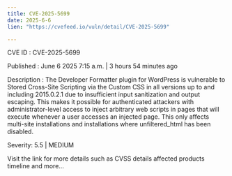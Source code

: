```yaml
---
title: CVE-2025-5699
date: 2025-6-6
lien: "https://cvefeed.io/vuln/detail/CVE-2025-5699"

---
```


CVE ID : CVE-2025-5699

Published :  June 6
2025
7:15 a.m. | 3 hours
54 minutes ago

Description : The Developer Formatter plugin for WordPress is vulnerable to Stored Cross-Site Scripting via the Custom CSS in all versions up to
and including
2015.0.2.1 due to insufficient input sanitization and output escaping. This makes it possible for authenticated attackers
with administrator-level access
to inject arbitrary web scripts in pages that will execute whenever a user accesses an injected page. This only affects multi-site installations and installations where unfiltered_html has been disabled.

Severity: 5.5 | MEDIUM

Visit the link for more details
such as CVSS details
affected products
timeline
and more...
